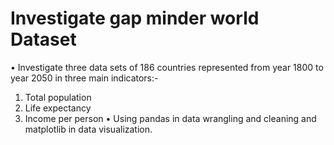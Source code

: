 # Investigate gap minder world Dataset

 •	Investigate three data sets of 186 countries represented from year 1800 to year 2050 in three main indicators:-
1)	Total population
2)	Life expectancy
3)	Income per person
•	Using pandas in data wrangling and cleaning and matplotlib in data visualization.

